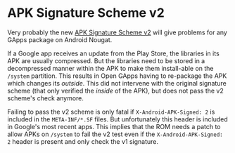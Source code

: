 # APK Signature Scheme v2
Very probably the new [APK Signature Scheme v2](https://source.android.com/security/apksigning/v2.html) will give problems for any GApps package on Android Nougat.

If a Google app receives an update from the Play Store, the libraries in its APK are usually compressed. But the libraries need to be stored in a decompressed manner within the APK to make them install-able on the `/system` partition. This results in Open GApps having to re-package the APK which changes its *outside*. This did not intervene with the original signature scheme (that only verified the *inside* of the APK), but does not pass the v2 scheme's check anymore.

Failing to pass the v2 scheme is only fatal if `X-Android-APK-Signed: 2` is included in the `META-INF/*.SF` files. But unfortunately this header is included in Google's most recent apps.
This implies that the ROM needs a patch to allow APKs on `/system` to fail the v2 test even if the `X-Android-APK-Signed: 2` header is present and only check the v1 signature.